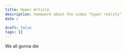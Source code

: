 ```yaml
---
title: Hyper Article
description: homework about the video "hyper reality"
date : 

draft: false
tags: [] 
---
```


We all gonna die
